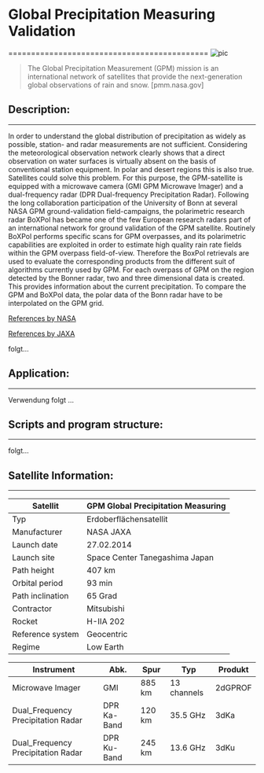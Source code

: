 # Global Precipitation Measuring Validation
============================================
![pic](https://pmm.nasa.gov/sites/default/files/imce/GPM_banner_3_droplets.jpg) 
> The Global Precipitation Measurement (GPM) mission is an international network of satellites that provide the next-generation global observations of rain and snow. 
> [pmm.nasa.gov]


## Description:
----------------

In order to understand the global distribution of precipitation as widely as possible, station- and radar measurements 
are not sufficient. Considering the meteorological observation network clearly shows that a direct observation on water
surfaces is virtually absent on the basis of conventional station equipment. In polar and desert regions this is also true.
Satellites could solve this problem. For this purpose, the GPM-satellite is equipped with a microwave camera
(GMI GPM Microwave Imager) and a dual-frequency radar (DPR Dual-frequency Precipitation Radar). 
Following the long collaboration participation of the University of Bonn at several NASA GPM ground-validation field-campaigns,
the polarimetric research radar BoXPol has became one of the few European research radars part of an international network
for ground validation of the GPM satellite. Routinely BoXPol performs specific scans for GPM overpasses, and its polarimetric
capabilities are exploited in order to estimate high quality rain rate fields within the GPM overpass field-of-view. 
Therefore the BoxPol retrievals are used to evaluate the corresponding products from the different suit of algorithms
currently used by GPM. For each overpass of GPM on the region detected by the Bonner radar, two and three dimensional data is created. This provides information about the current precipitation. To compare the GPM and BoXPol data, the polar data of the Bonn radar have to be interpolated on the GPM grid.

[References by NASA](http://svs.gsfc.nasa.gov/Gallery/GPM.html)

[References by JAXA](http://global.jaxa.jp/projects/sat/gpm/)

folgt...

## Application:
---------------
Verwendung folgt ...


## Scripts and 	program structure:
--------------------------------
folgt...


## Satellite Information:
------------------------------

Satellit | GPM Global Precipitation Measuring
--------------|---
Typ |  Erdoberflächensatellit
Manufacturer | NASA JAXA
Launch date | 27.02.2014
Launch site | Space Center Tanegashima Japan
Path height | 407 km
Orbital period | 93 min
Path inclination | 65 Grad
Contractor  |  Mitsubishi
Rocket  | 	H-IIA 202
Reference system |	Geocentric
Regime |	Low Earth

Instrument | Abk. | Spur | Typ  | Produkt
------------|-----|------|------|----------
Microwave Imager | GMI | 885 km | 13 channels | 2dGPROF
Dual_Frequency Precipitation Radar | DPR Ka-Band | 120 km | 35.5 GHz | 3dKa
Dual_Frequency Precipitation Radar | DPR Ku-Band | 245 km | 13.6 GHz | 3dKu






